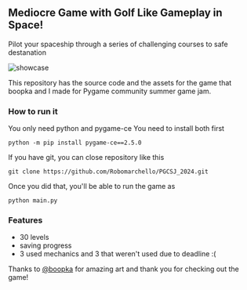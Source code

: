 ## Mediocre Game with Golf Like Gameplay in Space!

Pilot your spaceship through a series of challenging courses to safe destanation

![showcase](https://github.com/user-attachments/assets/e4722887-fb60-4d23-94b7-4baff17e596d)

This repository has the source code and the assets for the game that boopka and I made for Pygame community summer game jam.

### How to run it
You only need python and pygame-ce
You need to install both first
```shell script
python -m pip install pygame-ce==2.5.0
```
If you have git, you can close repository like this
```shell script
git clone https://github.com/Robomarchello/PGCSJ_2024.git
```
Once you did that, you'll be able to run the game as
```shell script
python main.py
```

### Features

- 30 levels
- saving progress
- 3 used mechanics and 3 that weren't used due to deadline :(

Thanks to [@boopka](https://x.com/b8pka) for amazing art and thank you for checking out the game!
